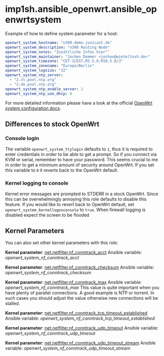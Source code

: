 # imp1sh.ansible\_openwrt.ansible\_openwrtsystem

Example of how to define system parameter for a host:
```yaml
openwrt_system_hostname: "n300.demo.junicast.de"
openwrt_system_description: "n300 Routing Node"
openwrt_system_notes: "Zusätzliche Infos hier"`  
openwrt_system_maintainer: "Jochen Demmer <jochen@winteltosh.de>"
openwrt_system_timezone: "CET-1CEST,M3.5.0,M10.5.0/3"
openwrt_system_zonename: "Europe/Berlin"
openwrt_system_logsize: "32"
openwrt_system_ntp_server:
  - "2.nl.pool.ntp.org"
  - "2.de.pool.ntp.org"
openwrt_system_ntp_enable_server: 1
openwrt_system_ntp_use_dhcp: 0
```

For more detailed information please have a look at the official [OpenWrt system configuration docs](https://openwrt.org/docs/guide-user/base-system/system_configuration).

## Differences to stock OpenWrt
### Console login

The variable `openwrt_system_ttylogin` defaults to `1`, thus it is required to enter credentials in order to be able to get a prompt. So if you connect via KVM or serial, remember to have your password. This seems crucial to me in order to get a minimum amount of security around OpenWrt. If you set this variable to `0` it reverts back to the OpenWrt default.

### Kernel logging to console
Kernel error messages are prompted to STDERR in a stock OpenWrt. Since this can be overwhelmingly annoying this role defaults to disable this feature. If you would like to revert back to OpenWrt default, set `openwrt_system_kernellogonconsole` to `true`. 
When firewall logging is disabled expect the screen to be flooded

## Kernel Parameters
You can also set other kernel parameters with this role:

**Kernel parameter**: [net.netfilter.nf_conntrack_acct](https://ipset.netfilter.org/iptables-extensions.man.html)
Ansible variable: *openwrt_system_nf_conntrack_acct*

**Kernel parameter**: [net.netfilter.nf_conntrack_checksum](https://www.kernel.org/doc/Documentation/networking/nf_conntrack-sysctl.txt)
Ansible variable: *openwrt_system_nf_conntrack_checksum*

**Kernel parameter**: [net.netfilter.nf_conntrack_max](https://www.kernel.org/doc/Documentation/networking/nf_conntrack-sysctl.txt)
Ansible variable: *openwrt_system_nf_conntrack_max*
This value is quite important when you have plenty of parallel connections. A good example is NTP or torrent. In such cases you should adjust the value otherwise new connections will be stalled.

**Kernel parameter**: [net.netfilter.nf_conntrack_tcp_timeout_established](https://www.kernel.org/doc/Documentation/networking/nf_conntrack-sysctl.txt)
Ansible variable: *openwrt_system_nf_conntrack_tcp_timeout_established*

**Kernel parameter**: [net.netfilter.nf_conntrack_udp_timeout](https://www.kernel.org/doc/Documentation/networking/nf_conntrack-sysctl.txt)
Ansible variable: *openwrt_system_nf_conntrack_udp_timeout*

**Kernel parameter**: [net.netfilter.nf_conntrack_udp_timeout_stream](https://www.kernel.org/doc/Documentation/networking/nf_conntrack-sysctl.txt)
Ansible variable: *openwrt_system_nf_conntrack_udp_timeout_stream*
